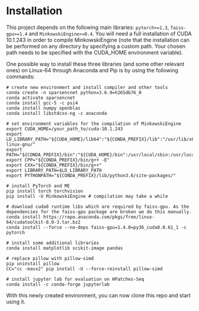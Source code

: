 # Installation

This project depends on the following main libraries: `pytorch>=1.3`, `faiss-gpu>=1.4` and `MinkowskiEngine>=0.4`. You will need a full installation of CUDA 10.1.243 in order to compile MinkowskiEngine (note that the installation can be performed on any directory by specifying a custom path. Your chosen path needs to be specified with the CUDA_HOME environment variable). 

One possible way to install these three libraries (and some other relevant ones) on Linux-64 through Anaconda and Pip is by using the following commands:

```
# create new environment and install compiler and other tools
conda create -n sparsencnet python=3.6.9=h265db76_0
conda activate sparsencnet
conda install gcc-5 -c psi4
conda install numpy openblas
conda install libstdcxx-ng -c anaconda

# set environment variables for the compilation of MinkowskiEngine
export CUDA_HOME=/your_path_to/cuda-10.1.243
export LD_LIBRARY_PATH="${CUDA_HOME}/lib64":"${CONDA_PREFIX}/lib":"/usr/lib/x86_64-linux-gnu/"
export PATH="${CONDA_PREFIX}/bin":"${CUDA_HOME}/bin":/usr/local/sbin:/usr/local/bin:/usr/sbin:/usr/bin:/sbin:/bin
export CPP="${CONDA_PREFIX}/bin/g++ -E"
export CXX="${CONDA_PREFIX}/bin/g++"
export LIBRARY_PATH=$LD_LIBRARY_PATH
export PYTHONPATH="${CONDA_PREFIX}/lib/python3.6/site-packages/"

# install PyTorch and ME
pip install torch torchvision
pip install -U MinkowskiEngine # compilation may take a while

# download cuda8 runtime libs which are required by faiss-gpu. As the dependencies for the faiss-gpu package are broken we do this manually.
conda install https://repo.anaconda.com/pkgs/free/linux-64/cudatoolkit-8.0-3.tar.bz2
conda install --force --no-deps faiss-gpu=1.4.0=py36_cuda8.0.61_1 -c pytorch

# install some additional libraries
conda install matplotlib scikit-image pandas

# replace pillow with pillow-simd
pip uninstall pillow
CC="cc -mavx2" pip install -U --force-reinstall pillow-simd

# install jupyter lab for evaluation on HPatches-Seq
conda install -c conda-forge jupyterlab

```

With this newly created environment, you can now clone this repo and start using it.
